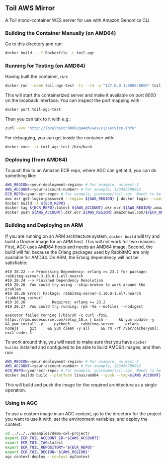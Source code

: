 ## Toil AWS Mirror

A Toil mono-container WES server for use with Amazon Genomics CLI.

### Building the Container Manually (on AMD64)

Go to this directory and run:

```bash
docker build . -f Dockerfile -t toil-agc
```

### Running for Testing (on AMD64)

Having built the container, run:

```bash
docker run --name toil-agc-test -ti --rm -p "127.0.0.1:8000:8000" toil-agc
```

This will start the containerized server and make it available on port 8000 on the loopback interface. You can inspect the port mapping with:

```bash
docker port toil-agc-test
```

Then you can talk to it with e.g.:

```bash
curl -vvv "http://localhost:8000/ga4gh/wes/v1/service-info"
```

For debugging, you can get inside the container with:

```bash
docker exec -ti toil-agc-test /bin/bash
```

### Deploying (from AMD64)

To push this to an Amazon ECR repo, where AGC can get at it, you can do something like:

```bash
AWS_REGION=<your-deployment-region> # For example, us-west-2
AWS_ACCOUNT=<your-account-number> # For example, 123456789012
ECR_REPO=<your-ecr-repo> # For example, yourname/toil-agc. Needs to be created in the ECR console.
aws ecr get-login-password --region ${AWS_REGION} | docker login --username AWS --password-stdin ${AWS_ACCOUNT}.dkr.ecr.${AWS_REGION}.amazonaws.com
docker build -t ${ECR_REPO} .
docker tag ${ECR_REPO}:latest ${AWS_ACCOUNT}.dkr.ecr.${AWS_REGION}.amazonaws.com/${ECR_REPO}:latest
docker push ${AWS_ACCOUNT}.dkr.ecr.${AWS_REGION}.amazonaws.com/${ECR_REPO}:latest
```

### Building and Deploying on ARM

If you are running on an ARM architecture system, `docker build` will try and build a Docker image for an ARM host. This will not work for two reasons. First, AGC uses AMD64 hosts and needs an AMD64 image. Second, the build will fail because the Erlang packages used by RabbitMQ are only available for AMD64. On ARM, the Erlang dependency will not be satisfiable:

```
#10 28.22 --> Processing Dependency: erlang >= 23.2 for package: rabbitmq-server-3.10.0-1.el7.noarch
#10 28.24 --> Finished Dependency Resolution
#10 28.26  You could try using --skip-broken to work around the problem
#10 28.26 Error: Package: rabbitmq-server-3.10.0-1.el7.noarch (rabbitmq_server)
#10 28.26            Requires: erlang >= 23.2
#10 28.27  You could try running: rpm -Va --nofiles --nodigest
------
executor failed running [/bin/sh -c curl -fsSL https://rpm.nodesource.com/setup_16.x | bash -     && yum update -y     && yum install -y     python3     rabbitmq-server     erlang     nodejs     git     && yum clean -y all     && rm -rf /var/cache/yum]: exit code: 1
```

To work around this, you will need to make sure that you have `docker buildx` installed and configured to be able to build AMD64 images, and then run:

```bash
AWS_REGION=<your-deployment-region> # For example, us-west-2
AWS_ACCOUNT=<your-account-number> # For example, 123456789012
ECR_REPO=<your-ecr-repo> # For example, yourname/toil-agc. Needs to be created in the ECR console.
docker buildx build --platform linux/amd64 --push --tag=${AWS_ACCOUNT}.dkr.ecr.${AWS_REGION}.amazonaws.com/${ECR_REPO}:latest -f Dockerfile .
```

This will build and push the image for the required architecture as a single operation.

### Using in AGC

To use a custom image in an AGC context, go to the directory for the project you want to use it with, set the environment variables, and deploy the context:

```bash
cd ../../../examples/demo-cwl-project/
export ECR_TOIL_ACCOUNT_ID="${AWS_ACCOUNT}"
export ECR_TOIL_TAG=latest
export ECR_TOIL_REPOSITORY="${ECR_REPO}"
export ECR_TOIL_REGION="${AWS_REGION}"
agc context deploy --context myContext
```
